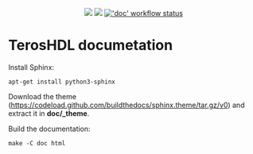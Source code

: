 <p align="center">
  <a title="TerosHDL documentation" href="https://TerosTechnology.github.io/terosHDLdoc"><img src="https://img.shields.io/website.svg?label=TerosTechnology.github.io%2FterosHDLdoc&longCache=true&style=flat-square&url=http%3A%2F%2FTerosTechnology.github.io%2FterosHDLdoc%2Findex.html"></a><!--
  -->
  <a title="Join the chat at https://gitter.im/TerosHDL/community" href="https://gitter.im/TerosHDL/community"><img src="https://img.shields.io/badge/chat-on%20gitter-4db797.svg?longCache=true&style=flat-square&logo=gitter&logoColor=e8ecef"></a><!--
  -->
  <a title="'doc' workflow status" href="https://github.com/TerosTechnology/terosHDLdoc/actions?query=workflow%3Adoc"><img alt="'doc' workflow status" src="https://img.shields.io/github/workflow/status/TerosTechnology/terosHDLdoc/doc?longCache=true&style=flat-square&label=doc&logo=Github%20Actions&logoColor=fff"></a><!--
  -->
</p>

# TerosHDL documetation

Install Sphinx:

```
apt-get install python3-sphinx
```

Download the theme (https://codeload.github.com/buildthedocs/sphinx.theme/tar.gz/v0) and extract it in **doc/_theme**.

Build the documentation:

```
make -C doc html
```